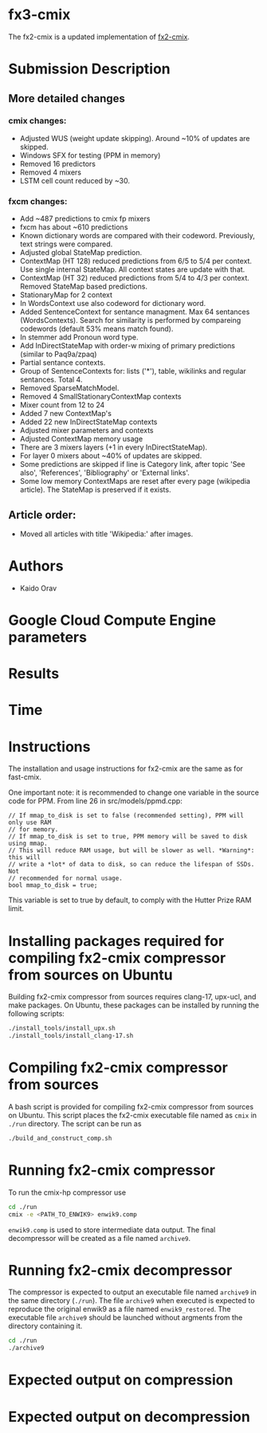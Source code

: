 # fx3-cmix
The fx2-cmix is a updated implementation of [fx2-cmix](https://github.com/kaitz/fx-cmix). 


# Submission Description

## More detailed changes

### cmix changes:
* Adjusted WUS (weight update skipping). Around ~10% of updates are skipped.
* Windows SFX for testing (PPM in memory)
* Removed 16 predictors
* Removed 4 mixers
* LSTM cell count reduced by ~30.

### fxcm changes:
* Add ~487 predictions to cmix fp mixers
* fxcm has about ~610 predictions
* Known dictionary words are compared with their codeword. Previously, text strings were compared.
* Adjusted global StateMap prediction.
* ContextMap (HT 128) reduced predictions from 6/5 to 5/4 per context. Use single internal StateMap. All context states are update with that.
* ContextMap (HT 32) reduced predictions from 5/4 to 4/3 per context. Removed StateMap based predictions.
* StationaryMap for 2 context
* In WordsContext use also codeword for dictionary word.
* Added SentenceContext for sentance managment. Max 64 sentances (WordsContexts). Search for similarity is performed by compareing codewords (default 53% means match found).
* In stemmer add Pronoun word type.
* Add InDirectStateMap with order-w mixing of primary predictions (similar to Paq9a/zpaq)
* Partial sentance contexts.
* Group of SentenceContexts for: lists ('*'), table, wikilinks and regular sentances. Total 4.
* Removed SparseMatchModel.
* Removed 4 SmallStationaryContextMap contexts
* Mixer count from 12 to 24
* Added 7 new ContextMap's
* Added 22 new InDirectStateMap contexts
* Adjusted mixer parameters and contexts
* Adjusted ContextMap memory usage
* There are 3 mixers layers (+1 in every InDirectStateMap).
* For layer 0 mixers about ~40% of updates are skipped.
* Some predictions are skipped if line is Category link, after topic 'See also', 'References', 'Bibliography' or 'External links'.
* Some low memory ContextMaps are reset after every page (wikipedia article). The StateMap is preserved if it exists.

## Article order:
* Moved all articles with title 'Wikipedia:' after images.

# Authors
* Kaido Orav

# Google Cloud Compute Engine parameters

# Results

# Time

# Instructions
The installation and usage instructions for fx2-cmix are the same as for fast-cmix.

One important note: it is recommended to change one variable in the source code for PPM. From line 26 in src/models/ppmd.cpp:

```
// If mmap_to_disk is set to false (recommended setting), PPM will only use RAM
// for memory.
// If mmap_to_disk is set to true, PPM memory will be saved to disk using mmap.
// This will reduce RAM usage, but will be slower as well. *Warning*: this will
// write a *lot* of data to disk, so can reduce the lifespan of SSDs. Not
// recommended for normal usage.
bool mmap_to_disk = true;
```

This variable is set to true by default, to comply with the Hutter Prize RAM limit.

# Installing packages required for compiling fx2-cmix compressor from sources on Ubuntu
Building fx2-cmix compressor from sources requires clang-17, upx-ucl, and make packages.
On Ubuntu, these packages can be installed by running the following scripts:
```bash
./install_tools/install_upx.sh
./install_tools/install_clang-17.sh
```

# Compiling fx2-cmix compressor from sources
A bash script is provided for compiling fx2-cmix compressor from sources on Ubuntu. This script places the fx2-cmix executable file named as `cmix` in `./run` directory. The script can be run as
```bash
./build_and_construct_comp.sh
```

# Running fx2-cmix compressor
To run the cmix-hp compressor use
```bash
cd ./run
cmix -e <PATH_TO_ENWIK9> enwik9.comp
```
`enwik9.comp` is used to store intermediate data output. The final decompressor will be created as a file named `archive9`.

# Running fx2-cmix decompressor
The compressor is expected to output an executable file named `archive9` in the same directory (`./run`). The file `archive9` when executed is expected to reproduce the original enwik9 as a file named `enwik9_restored`. The executable file `archive9` should be launched without argments from the directory containing it.
```bash
cd ./run
./archive9
```

# Expected output on compression


# Expected output on decompression
